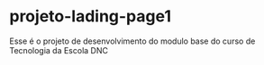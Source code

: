 # projeto-lading-page1
Esse é o projeto de desenvolvimento do modulo base do curso de Tecnologia da Escola DNC
